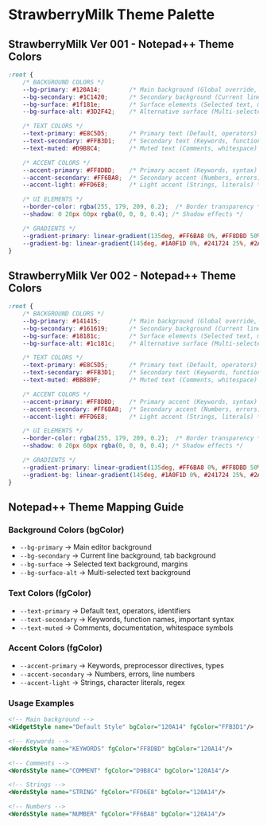 # StrawberryMilk Theme Palette

## StrawberryMilk Ver 001 - Notepad++ Theme Colors

```css
:root {
    /* BACKGROUND COLORS */
    --bg-primary: #120A14;        /* Main background (Global override, Default Style) */
    --bg-secondary: #1C1420;      /* Secondary background (Current line, tabs) */
    --bg-surface: #1f181e;        /* Surface elements (Selected text, margins) */
    --bg-surface-alt: #3D2F42;    /* Alternative surface (Multi-selected text) */

    /* TEXT COLORS */
    --text-primary: #E8C5D5;      /* Primary text (Default, operators) */
    --text-secondary: #FFB3D1;    /* Secondary text (Keywords, functions) */
    --text-muted: #D9B8C4;        /* Muted text (Comments, whitespace) */

    /* ACCENT COLORS */
    --accent-primary: #FF8DBD;    /* Primary accent (Keywords, syntax) */
    --accent-secondary: #FF6BA8;  /* Secondary accent (Numbers, errors) */
    --accent-light: #FFD6E8;      /* Light accent (Strings, literals) */

    /* UI ELEMENTS */
    --border-color: rgba(255, 179, 209, 0.2);  /* Border transparency */
    --shadow: 0 20px 60px rgba(0, 0, 0, 0.4); /* Shadow effects */

    /* GRADIENTS */
    --gradient-primary: linear-gradient(135deg, #FF6BA8 0%, #FF8DBD 50%, #FFB3D1 100%);
    --gradient-bg: linear-gradient(145deg, #1A0F1D 0%, #241724 25%, #2A1B2E 50%, #241724 75%, #1A0F1D 100%);
}
```

## StrawberryMilk Ver 002 - Notepad++ Theme Colors

```css
:root {
    /* BACKGROUND COLORS */
    --bg-primary: #141415;        /* Main background (Global override, Default Style) */
    --bg-secondary: #161619;      /* Secondary background (Current line, tabs) */
    --bg-surface: #18181c;        /* Surface elements (Selected text, margins) */
    --bg-surface-alt: #1c181c;    /* Alternative surface (Multi-selected text) */

    /* TEXT COLORS */
    --text-primary: #E8C5D5;      /* Primary text (Default, operators) */
    --text-secondary: #FFB3D1;    /* Secondary text (Keywords, functions) */
    --text-muted: #BB889F;        /* Muted text (Comments, whitespace) */

    /* ACCENT COLORS */
    --accent-primary: #FF8DBD;    /* Primary accent (Keywords, syntax) */
    --accent-secondary: #FF6BA8;  /* Secondary accent (Numbers, errors) */
    --accent-light: #FFD6E8;      /* Light accent (Strings, literals) */

    /* UI ELEMENTS */
    --border-color: rgba(255, 179, 209, 0.2);  /* Border transparency */
    --shadow: 0 20px 60px rgba(0, 0, 0, 0.4); /* Shadow effects */

    /* GRADIENTS */
    --gradient-primary: linear-gradient(135deg, #FF6BA8 0%, #FF8DBD 50%, #FFB3D1 100%);
    --gradient-bg: linear-gradient(145deg, #1A0F1D 0%, #241724 25%, #2A1B2E 50%, #241724 75%, #1A0F1D 100%);
}
```

## Notepad++ Theme Mapping Guide

### Background Colors (bgColor)

- `--bg-primary` → Main editor background
- `--bg-secondary` → Current line background, tab background
- `--bg-surface` → Selected text background, margins
- `--bg-surface-alt` → Multi-selected text background

### Text Colors (fgColor)

- `--text-primary` → Default text, operators, identifiers
- `--text-secondary` → Keywords, function names, important syntax
- `--text-muted` → Comments, documentation, whitespace symbols

### Accent Colors (fgColor)

- `--accent-primary` → Keywords, preprocessor directives, types
- `--accent-secondary` → Numbers, errors, line numbers
- `--accent-light` → Strings, character literals, regex

### Usage Examples

```xml
<!-- Main background -->
<WidgetStyle name="Default Style" bgColor="120A14" fgColor="FFB3D1"/>

<!-- Keywords -->
<WordsStyle name="KEYWORDS" fgColor="FF8DBD" bgColor="120A14"/>

<!-- Comments -->
<WordsStyle name="COMMENT" fgColor="D9B8C4" bgColor="120A14"/>

<!-- Strings -->
<WordsStyle name="STRING" fgColor="FFD6E8" bgColor="120A14"/>

<!-- Numbers -->
<WordsStyle name="NUMBER" fgColor="FF6BA8" bgColor="120A14"/>
```
